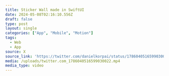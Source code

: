 ```yaml
---
title: Sticker Wall made in SwiftUI
date: 2024-05-08T02:16:10.556Z
draft: false
type: post
layout: single
categories: ["App", "Mobile", "Motion"]
tags:
  - Web
  - App
source: X
source_link: 'https://twitter.com/danielkorpai/status/1786040516599030022'
media: /uploads/twitter.com_1786040516599030022.mp4
media_type: video
---
```



